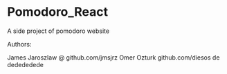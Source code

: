 # Pomodoro_React

A side project of pomodoro website

Authors:

James Jaroszlaw @ github.com/jmsjrz
Omer Ozturk github.com/diesos
de
dedededede
